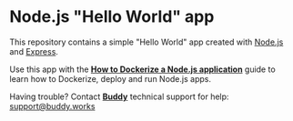 # Node.js "Hello World" app

This repository contains a simple "Hello World" app created with [Node.js](https://nodejs.org/en/) and [Express](https://expressjs.com/). 

Use this app with the [**How to Dockerize a Node.js application**](https://buddy.works/guides/how-dockerize-node-application) guide to learn how to Dockerize, deploy and run Node.js apps. 


Having trouble? Contact [**Buddy**](https://buddy.works/) technical support for help: <support@buddy.works>
